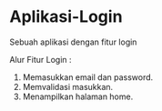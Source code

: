 # Aplikasi-Login
Sebuah aplikasi dengan fitur login

Alur Fitur Login :
1. Memasukkan email dan password.
2. Memvalidasi masukkan.
3. Menampilkan halaman home.
